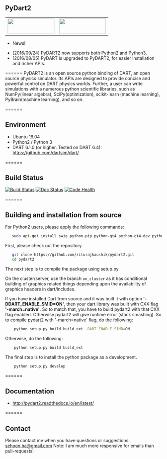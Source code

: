 ## PyDart2

<table>
<tr>
<td>  
  <img src="https://github.com/dartsim/dart/raw/master/doxygen/DART%20logo.png" width="150" height="50" />
</td>
<td>
  <img src="https://www.python.org/static/community_logos/python-logo.png" width="150" height="50" />
</td>
</tr>
</table>

- News!
 + [2016/09/24] PyDART2 now supports both Python2 and Python3.
 + [2016/08/05] PyDART is upgraded to PyDART2, for easier installation and richer APIs.

======
PyDART2 is an open source python binding of DART, an open source physics
simulator. Its APIs are designed to provide concise and powerful control on
DART physics worlds. Further, a user can write simulations with a numerous
python scientific libraries, such as NumPy(linear algebra),
SciPy(optimization), scikit-learn (machine learning), PyBrain(machine
learning), and so on.

======
## Environment
+ Ubuntu 16.04
+ Python2 / Python 3
+ DART 6.1.0 (or higher. Tested on DART 6.4): https://github.com/dartsim/dart/

======
## Build Status

[![Build Status](https://api.travis-ci.org/sehoonha/pydart2.svg)](https://travis-ci.org/sehoonha/pydart2)
[![Doc Status](https://img.shields.io/badge/docs-latest-brightgreen.svg?style=flat)](http://pydart2.readthedocs.io/en/latest/)
[![Code Health](https://landscape.io/github/sehoonha/pydart2/master/landscape.svg?style=flat)](https://landscape.io/github/sehoonha/pydart2/master)

======
## Building and installation from source 
For Python2 users, please apply the following commands:

```bash
   sudo apt-get install swig python-pip python-qt4 python-qt4-dev python-qt4-gl
```

First, please check out the repository.

```bash
   git clone https://github.com/riturajkaushik/pydart2.git
   cd pydart2
```

The next step is to compile the package using setup.py

On the cluster/server, use the branch ```on_cluster``` as it has conditional building of graphics related things depending upon the availability of graphics headers in dart/includes.

If you have installed Dart from source and it was built it with option **'-DDART_ENABLE_SMID=ON'**, then your dart library was built with CXX flag **'-march=native'**. So to match that, you have to build pydart2 with that CXX flag enabled. Otherwise pydart2 will give runtime error (stack smashing). So to compile pydart2 with '-march=native' flag, do the following:

```bash
    python setup.py build build_ext -DART_ENABLE_SIMD=ON 
```

Otherwise, do the following:

```bash
    python setup.py build build_ext
```

The final step is to install the python package as a development.

```bash
    python setup.py develop
```

======
## Documentation
+ http://pydart2.readthedocs.io/en/latest/

======
## Contact
Please contact me when you have questions or suggestions: sehoon.ha@gmail.com
Note: I am much more responsive for emails than pull-requests!
